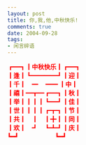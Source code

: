 ```yaml
---
layout: post
title: 你,我,他,中秋快乐!
comments: true
date: 2004-09-28
tags:
- 闲言碎语
---
```


<p><font color="#ff0000"><strong>┏━┓┃中秋快乐┃┏━┓ <br />┃逢┃┗━━━━┛┃迎┃ <br />┃千┃　━　 ━━ ┃中┃ <br />┃禧┃━┳━┏━┓┃秋┃ <br />┃举┃┃┃┃┗━┛┃佳┃ <br />┃世┃┃┃┃┏┳┓┃节┃ <br />┃共┃　┃　┃╋┃┃同┃ <br />┃欢┃　┛　┗┻┛┃庆┃ <br />┗━┛　　　　　　┗━┛</strong></font></p>				
